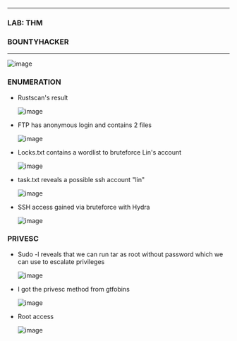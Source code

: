 * * *
### LAB: THM
###   BOUNTYHACKER
* * *

![image](https://github.com/SENSEIXENUS2/SENSEIXENUS2.github.io/assets/98669513/f544ca59-80ed-428c-9c5a-1f60fb0814e5)

### ENUMERATION

- Rustscan's result

  ![image](https://github.com/SENSEIXENUS2/SENSEIXENUS2.github.io/assets/98669513/902e24af-4946-46f0-87fc-74238abb5e47)

- FTP has anonymous login and contains 2 files

  ![image](https://github.com/SENSEIXENUS2/SENSEIXENUS2.github.io/assets/98669513/e9475535-c545-4a61-b4bd-bb91921b42bd)

- Locks.txt contains a wordlist to bruteforce Lin's account

   ![image](https://github.com/SENSEIXENUS2/SENSEIXENUS2.github.io/assets/98669513/a15e57c0-7166-44da-b8a4-c440ec487350)

- task.txt reveals a possible ssh account "lin"
  
  ![image](https://github.com/SENSEIXENUS2/SENSEIXENUS2.github.io/assets/98669513/65271f37-3fb6-42cc-8cdc-2a0d654bdb0a)
 
- SSH access gained via bruteforce with Hydra

  ![image](https://github.com/SENSEIXENUS2/SENSEIXENUS2.github.io/assets/98669513/dc40c5cf-c39b-400f-b914-5158d01928db)

### PRIVESC

- Sudo -l reveals that we can run tar as root without password which we can use to escalate privileges

  ![image](https://github.com/SENSEIXENUS2/SENSEIXENUS2.github.io/assets/98669513/22ce3989-922a-4a4b-9a55-dc0b21e511eb)

- I got the privesc method from gtfobins

  ![image](https://github.com/SENSEIXENUS2/SENSEIXENUS2.github.io/assets/98669513/c951f458-516e-4bff-bcdc-39948ea2ffd3)

- Root access

   ![image](https://github.com/SENSEIXENUS2/SENSEIXENUS2.github.io/assets/98669513/28c35419-469f-49ee-a5d8-003ca82ac6bb)

  
   
